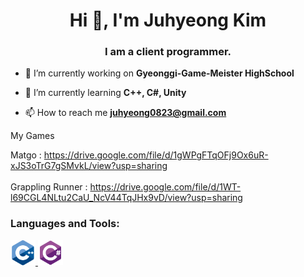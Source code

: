 <h1 align="center">Hi 👋, I'm Juhyeong Kim</h1>
<h3 align="center">I am a client programmer.</h3>

- 🔭 I’m currently working on **Gyeonggi-Game-Meister HighSchool**

- 🌱 I’m currently learning **C++, C#, Unity**

- 📫 How to reach me **juhyeong0823@gmail.com**

My Games 
 
 Matgo            : https://drive.google.com/file/d/1gWPgFTqOFj9Ox6uR-xJS3oTrG7gSMvkL/view?usp=sharing 
 <br></br>
 Grappling Runner : https://drive.google.com/file/d/1WT-l69CGL4NLtu2CaU_NcV44TqJHx9vD/view?usp=sharing
 

<h3 align="left">Languages and Tools:</h3>
<p align="left"> <a href="https://www.w3schools.com/cpp/" target="_blank" rel="noreferrer"> <img src="https://raw.githubusercontent.com/devicons/devicon/master/icons/cplusplus/cplusplus-original.svg" alt="cplusplus" width="40" height="40"/> </a> <a href="https://www.w3schools.com/cs/" target="_blank" rel="noreferrer"> <img src="https://raw.githubusercontent.com/devicons/devicon/master/icons/csharp/csharp-original.svg" alt="csharp" width="40" height="40"/> </a>  </p>
